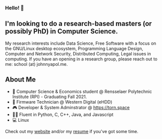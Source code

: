 ### Hello! 👋

## I'm looking to do a research-based masters (or possibly PhD) in Computer Science.
My research interests include Data Science, Free Software with a focus on the GNU/Linux desktop ecosystem, Programming
Language Design, Computer and Network Security, Distributed Computing, Legal issues in computing.
If you have an opening in a research group, please reach out to me: school (at) johnnyapol.me.

## About Me

- 🏫 Computer Science & Economics student @ Rensselaer Polytechnic Institute (RPI) - Graduating Fall 2021.
- 💾  Firmware Technician @ Western Digital (eHDD)
- 🎮  Developer & System Adminstrator @ https://torn.space
- 👨‍💻  Fluent in Python, C, C++, Java, and Javascript
- 💻  Linux

Check out my [website](https://johnnyapol.me) and/or my [resume](https://johnnyapol.me/resume.pdf) if you've got some time.
